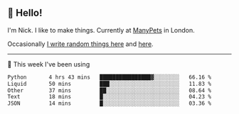 ## 👋 Hello! 

I'm Nick. I like to make things. Currently at [ManyPets](https://manypets.com) in London.

Occasionally [I write random things here](https://nicksnell.com) and [here](https://twitter.com/nicksnell).

-------

🚀 This week I've been using

<!--START_SECTION:waka-->

```txt
Python       4 hrs 43 mins   ████████████████▓░░░░░░░░   66.16 %
Liquid       50 mins         ███░░░░░░░░░░░░░░░░░░░░░░   11.83 %
Other        37 mins         ██░░░░░░░░░░░░░░░░░░░░░░░   08.64 %
Text         18 mins         █░░░░░░░░░░░░░░░░░░░░░░░░   04.23 %
JSON         14 mins         █░░░░░░░░░░░░░░░░░░░░░░░░   03.36 %
```

<!--END_SECTION:waka-->
